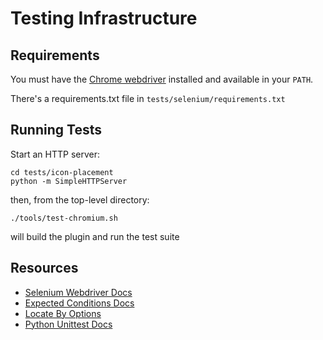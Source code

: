 # Testing Infrastructure

## Requirements

You must have the [Chrome webdriver](https://sites.google.com/a/chromium.org/chromedriver/) installed and available in your `PATH`.

There's a requirements.txt file in `tests/selenium/requirements.txt`

## Running Tests

Start an HTTP server:
```
cd tests/icon-placement
python -m SimpleHTTPServer
```

then, from the top-level directory:
```
./tools/test-chromium.sh
```
will build the plugin and run the test suite

## Resources

 - [Selenium Webdriver Docs](http://selenium-python.readthedocs.org/en/latest/getting-started.html)
 - [Expected Conditions Docs](https://selenium.googlecode.com/git/docs/api/py/webdriver_support/selenium.webdriver.support.expected_conditions.html)
 - [Locate By Options](https://selenium.googlecode.com/svn/trunk/docs/api/py/webdriver/selenium.webdriver.common.by.html)
 - [Python Unittest Docs](https://docs.python.org/2/library/unittest.html)
